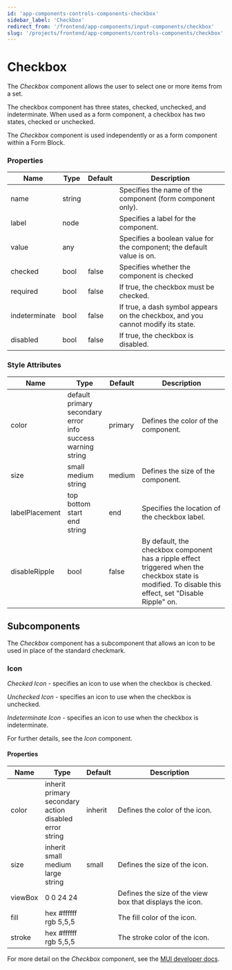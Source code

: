 ```yaml
---
id: 'app-components-controls-components-checkbox'
sidebar_label: 'Checkbox'
redirect_from: '/frontend/app-components/input-components/checkbox'
slug: '/projects/frontend/app-components/controls-components/checkbox'
---
```


# Checkbox

The _Checkbox_ component allows the user to select one or more items from a set.

The checkbox component has three states, checked, unchecked, and indeterminate. When used as a form component, a checkbox has two states, checked or unchecked.

The _Checkbox_ component is used independently or as a form component within a Form Block. 

### Properties

<table>
<thead>
<tr><th>Name</th><th>Type</th><th>Default</th><th>Description</th></tr>
</thead>
<tbody>
<tr><td>name</td><td>string</td><td></td><td>Specifies the name of the component (form component only).</td></tr>
<tr><td>label</td><td>node</td><td></td><td>Specifies a label for the component.</td></tr>
<tr><td>value</td><td>any</td><td></td><td>Specifies a boolean value for the component; the default value is on.</td></tr>
<tr><td>checked</td><td>bool</td><td>false</td><td>Specifies whether the component is checked</td></tr>
<tr><td>required</td><td>bool</td><td>false</td><td>If true, the checkbox must be checked.</td></tr>
<tr><td>indeterminate</td><td>bool</td><td>false</td><td>If true, a dash symbol appears on the checkbox, and you cannot modify its state.</td></tr>
<tr><td>disabled</td><td>bool</td><td>false</td><td>If true, the checkbox is disabled.</td></tr>
</tbody>
</table>

### Style Attributes

<table>
<thead>
<tr><th>Name</th><th>Type</th><th>Default</th><th>Description</th></tr>
</thead>
<tbody>
<tr><td>color</td><td>default<br/>primary<br/>secondary<br/>error<br/>info<br/>success<br/>warning<br/>string</td><td>primary</td><td>Defines the color of the component.</td></tr>
<tr><td>size</td><td>small<br/>medium<br/>string</td><td>medium</td><td>Defines the size of the component.</td></tr>
<tr><td>labelPlacement</td><td>top<br/>bottom<br/>start<br/>end<br/>string</td><td>end</td><td>Specifies the location of the checkbox label.</td></tr>
<tr><td>disableRipple</td><td>bool</td><td>false</td><td>By default, the checkbox component has a ripple effect triggered when the checkbox state is modified. To disable this effect, set "Disable Ripple" on.</td></tr>
</tbody>
</table>

## Subcomponents

The _Checkbox_ component has a subcomponent that allows an icon to be used in place of the standard checkmark.

### Icon

_Checked Icon_ - specifies an icon to use when the checkbox is checked.

_Unchecked Icon_ - specifies an icon to use when the checkbox is unchecked.

_Indeterminate Icon_ - specifies an icon to use when the checkbox is indeterminate.

For further details, see the *Icon* component.

#### Properties

<table>
<thead>
<tr><th>Name</th><th>Type</th><th>Default</th><th>Description</th></tr>
</thead>
<tbody>
<tr><td>color</td><td>inherit<br/>primary<br/>secondary<br/>action<br/>disabled<br/>error<br/>string</td><td>inherit</td><td>Defines the color of the icon.</td></tr>
<tr><td>size</td><td>inherit<br/>small<br/>medium<br/>large<br/>string</td><td>small</td><td>Defines the size of the icon.</td></tr>
<tr><td>viewBox</td><td>0 0 24 24</td><td></td><td>Defines the size of the view box that displays the icon.</td></tr>
<tr><td>fill</td><td>hex #ffffff<br/>rgb 5,5,5</td><td></td><td>The fill color of the icon.</td></tr>
<tr><td>stroke</td><td>hex #ffffff<br/>rgb 5,5,5</td><td></td><td>The stroke color of the icon.</td></tr>
</tbody>
</table>

For more detail on the _Checkbox_ component, see the [MUI developer docs](https://mui.com/material-ui/api/checkbox/).
